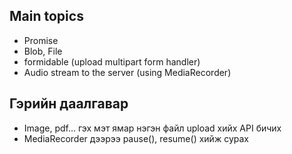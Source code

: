 
## Main topics 

* Promise
* Blob, File
* formidable (upload multipart form handler)
* Audio stream to the server (using MediaRecorder)

## Гэрийн даалгавар

* Image, pdf... гэх мэт ямар нэгэн файл upload хийх API бичих
* MediaRecorder дээрээ pause(), resume() хийж сурах
